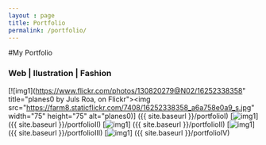 ```yaml
---
layout : page
title: Portfolio
permalink: /portfolio/
---
```


#My Portfolio


### Web | Ilustration | Fashion 


[![img1](https://www.flickr.com/photos/130820279@N02/16252338358" title="planes0 by Juls Roa, on Flickr"><img src="https://farm8.staticflickr.com/7408/16252338358_a6a758e0a9_s.jpg" width="75" height="75" alt="planes0)] ({{ site.baseurl }}/portfolioI)
[![img1](https://farm8.staticflickr.com/7500/16148585678_855f5e31d2_q.jpg)] ({{ site.baseurl }}/portfolioII)
[![img1](https://farm8.staticflickr.com/7524/16334412341_fab262ccb8_q.jpg)] ({{ site.baseurl }}/portfolioII)
[![img1](https://farm8.staticflickr.com/7518/15716253963_b30fb08415_q.jpg)] ({{ site.baseurl }}/portfolioIII)
[![img1](https://farm8.staticflickr.com/7508/16148793330_5a0cc6007a_q.jpg)] ({{ site.baseurl }}/portfolioIV)
